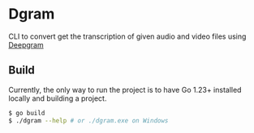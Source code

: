 # Dgram

CLI to convert get the transcription of given audio and video files using [Deepgram](https://deepgram.com/)

## Build

Currently, the only way to run the project is to have Go 1.23+ installed locally and building a project.

```bash
$ go build
$ ./dgram --help # or ./dgram.exe on Windows
```
